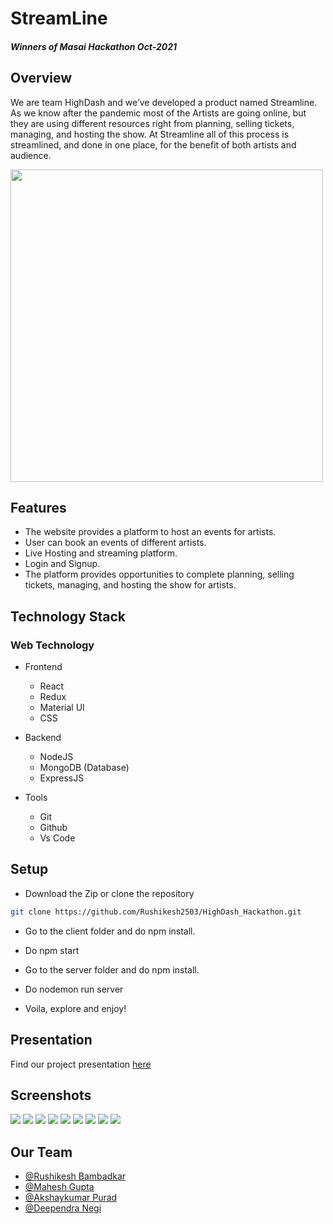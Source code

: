 # StreamLine

##### Winners of Masai Hackathon Oct-2021

## Overview

We are team HighDash and we’ve developed a product named Streamline. As we know after the pandemic most of the Artists are going online, but they are using different resources right from planning, selling tickets, managing, and hosting the show. At Streamline all of this process is streamlined, and done in one place, for the benefit of both artists and audience.

<img src="https://i.ibb.co/mBL4HF8/streamline.png" width="500">

## Features

* The website provides a platform to host an events for artists.
* User can book an events of different artists.
* Live Hosting and streaming platform.
* Login and Signup.
* The platform provides opportunities to complete planning, selling tickets, managing, and hosting the show for artists.

## Technology Stack

### Web Technology

- Frontend
  - React
  - Redux
  - Material UI
  - CSS
  
- Backend
  - NodeJS
  - MongoDB (Database)
  - ExpressJS

- Tools
  - Git
  - Github
  - Vs Code

## Setup

- Download the Zip or clone the repository
``` bash
git clone https://github.com/Rushikesh2503/HighDash_Hackathon.git
```
- Go to the client folder and do npm install.
- Do npm start 

- Go to the server folder and do npm install.
- Do nodemon run server 
- Voila, explore and enjoy!

## Presentation

Find our project presentation [here](https://www.linkedin.com/posts/rushikeshbambadkar_48hours-highdash-ugcPost-6853704198421405696-fvT7)

## Screenshots

<img src="https://res.cloudinary.com/rsbrsb/image/upload/v1635081340/login_wvdblt.png">
<img src="https://res.cloudinary.com/rsbrsb/image/upload/v1635081340/signup_qslppj.png">
<img src="https://res.cloudinary.com/rsbrsb/image/upload/v1635081341/homepage_fkn15y.png">
<img src="https://res.cloudinary.com/rsbrsb/image/upload/v1635081340/hostingpage_qpzyvr.png" >
<img src="https://res.cloudinary.com/rsbrsb/image/upload/v1635081340/eventpage_fpr9ur.png">
<img src="https://res.cloudinary.com/rsbrsb/image/upload/v1635081340/payement_page_aw5bna.png">
<img src="https://res.cloudinary.com/rsbrsb/image/upload/v1635081339/bookedshows_ere5df.png" >
<img src="https://res.cloudinary.com/rsbrsb/image/upload/v1635081339/countdown_ejhppo.png">
<img src="https://res.cloudinary.com/rsbrsb/image/upload/v1635081340/comments_g7iugl.png" >

## Our Team

* [@Rushikesh Bambadkar](https://github.com/Rushikesh2503)
* [@Mahesh Gupta](https://github.com/maheshguptha49)
* [@Akshaykumar Purad](https://github.com/Akshaykumar24)
* [@Deependra Negi](https://github.com/Deependra-Negi)

